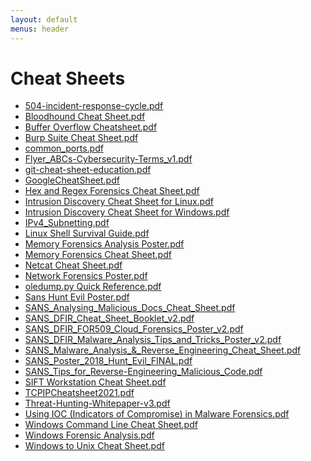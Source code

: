 ```yaml
---
layout: default
menus: header
---
```


# Cheat Sheets
<ul>
<li><a href="Cheat_Sheets/504-incident-response-cycle.pdf" target="_blank">504-incident-response-cycle.pdf</a></li>
<li><a href="Cheat_Sheets/Bloodhound Cheat Sheet.pdf" target="_blank">Bloodhound Cheat Sheet.pdf</a></li>
<li><a href="Cheat_Sheets/Buffer Overflow Cheatsheet.pdf" target="_blank">Buffer Overflow Cheatsheet.pdf</a></li>
<li><a href="Cheat_Sheets/Burp Suite Cheat Sheet.pdf" target="_blank">Burp Suite Cheat Sheet.pdf</a></li>
<li><a href="Cheat_Sheets/common_ports.pdf" target="_blank">common_ports.pdf</a></li>
<li><a href="Cheat_Sheets/Flyer_ABCs-Cybersecurity-Terms_v1.pdf" target="_blank">Flyer_ABCs-Cybersecurity-Terms_v1.pdf</a></li>
<li><a href="Cheat_Sheets/git-cheat-sheet-education.pdf" target="_blank">git-cheat-sheet-education.pdf</a></li>
<li><a href="Cheat_Sheets/GoogleCheatSheet.pdf" target="_blank">GoogleCheatSheet.pdf</a></li>
<li><a href="Cheat_Sheets/Hex and Regex Forensics Cheat Sheet.pdf" target="_blank">Hex and Regex Forensics Cheat Sheet.pdf</a></li>
<li><a href="Cheat_Sheets/Intrusion Discovery Cheat Sheet for Linux.pdf" target="_blank">Intrusion Discovery Cheat Sheet for Linux.pdf</a></li>
<li><a href="Cheat_Sheets/Intrusion Discovery Cheat Sheet for Windows.pdf" target="_blank">Intrusion Discovery Cheat Sheet for Windows.pdf</a></li>
<li><a href="Cheat_Sheets/IPv4_Subnetting.pdf" target="_blank">IPv4_Subnetting.pdf</a></li>
<li><a href="Cheat_Sheets/Linux Shell Survival Guide.pdf" target="_blank">Linux Shell Survival Guide.pdf</a></li>
<li><a href="Cheat_Sheets/Memory Forensics Analysis Poster.pdf" target="_blank">Memory Forensics Analysis Poster.pdf</a></li>
<li><a href="Cheat_Sheets/Memory Forensics Cheat Sheet.pdf" target="_blank">Memory Forensics Cheat Sheet.pdf</a></li>
<li><a href="Cheat_Sheets/Netcat Cheat Sheet.pdf" target="_blank">Netcat Cheat Sheet.pdf</a></li>
<li><a href="Cheat_Sheets/Network Forensics Poster.pdf" target="_blank">Network Forensics Poster.pdf</a></li>
<li><a href="Cheat_Sheets/oledump.py Quick Reference.pdf" target="_blank">oledump.py Quick Reference.pdf</a></li>
<li><a href="Cheat_Sheets/Sans Hunt Evil Poster.pdf" target="_blank">Sans Hunt Evil Poster.pdf</a></li>
<li><a href="Cheat_Sheets/SANS_Analysing_Malicious_Docs_Cheat_Sheet.pdf" target="_blank">SANS_Analysing_Malicious_Docs_Cheat_Sheet.pdf</a></li>
<li><a href="Cheat_Sheets/SANS_DFIR_Cheat_Sheet_Booklet_v2.pdf" target="_blank">SANS_DFIR_Cheat_Sheet_Booklet_v2.pdf</a></li>
<li><a href="Cheat_Sheets/SANS_DFIR_FOR509_Cloud_Forensics_Poster_v2.pdf" target="_blank">SANS_DFIR_FOR509_Cloud_Forensics_Poster_v2.pdf</a></li>
<li><a href="Cheat_Sheets/SANS_DFIR_Malware_Analysis_Tips_and_Tricks_Poster_v2.pdf" target="_blank">SANS_DFIR_Malware_Analysis_Tips_and_Tricks_Poster_v2.pdf</a></li>
<li><a href="Cheat_Sheets/SANS_Malware_Analysis_&_Reverse_Engineering_Cheat_Sheet.pdf" target="_blank">SANS_Malware_Analysis_&_Reverse_Engineering_Cheat_Sheet.pdf</a></li>
<li><a href="Cheat_Sheets/SANS_Poster_2018_Hunt_Evil_FINAL.pdf" target="_blank">SANS_Poster_2018_Hunt_Evil_FINAL.pdf</a></li>
<li><a href="Cheat_Sheets/SANS_Tips_for_Reverse-Engineering_Malicious_Code.pdf" target="_blank">SANS_Tips_for_Reverse-Engineering_Malicious_Code.pdf</a></li>
<li><a href="Cheat_Sheets/SIFT Workstation Cheat Sheet.pdf" target="_blank">SIFT Workstation Cheat Sheet.pdf</a></li>
<li><a href="Cheat_Sheets/TCPIPCheatsheet2021.pdf" target="_blank">TCPIPCheatsheet2021.pdf</a></li>
<li><a href="Cheat_Sheets/Threat-Hunting-Whitepaper-v3.pdf" target="_blank">Threat-Hunting-Whitepaper-v3.pdf</a></li>
<li><a href="Cheat_Sheets/Using IOC (Indicators of Compromise) in Malware Forensics.pdf" target="_blank">Using IOC (Indicators of Compromise) in Malware Forensics.pdf</a></li>
<li><a href="Cheat_Sheets/Windows Command Line Cheat Sheet.pdf" target="_blank">Windows Command Line Cheat Sheet.pdf</a></li>
<li><a href="Cheat_Sheets/Windows Forensic Analysis.pdf" target="_blank">Windows Forensic Analysis.pdf</a></li>
<li><a href="Cheat_Sheets/Windows to Unix Cheat Sheet.pdf" target="_blank">Windows to Unix Cheat Sheet.pdf</a></li>
</ul>

